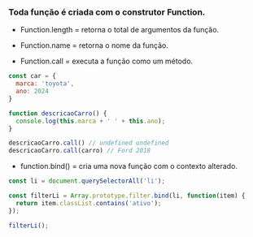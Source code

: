 ### Toda função é criada com o construtor Function.

* Function.length = retorna o total de argumentos da função.

* Function.name = retorna o nome da função.

* Function.call = executa a função como um método.

```javascript
const car = {
  marca: 'toyota',
  ano: 2024
}

function descricaoCarro() {
  console.log(this.marca + ' ' + this.ano);
}

descricaoCarro.call() // undefined undefined
descricaoCarro.call(carro) // Ford 2018
```

* function.bind() = cria uma nova função com o contexto alterado.

```javascript
const li = document.querySelectorAll('li');

const filterLi = Array.prototype.filter.bind(li, function(item) {
  return item.classList.contains('ativo');
});

filterLi();
```
